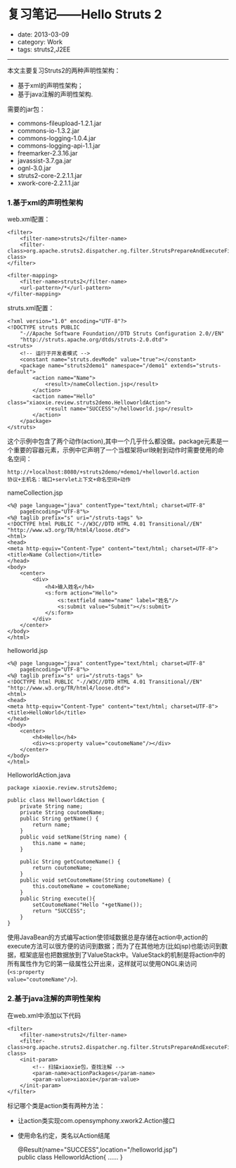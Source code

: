 # 复习笔记——Hello Struts 2

- date: 2013-03-09
- category: Work
- tags: struts2,J2EE

----

本文主要复习Struts2的两种声明性架构：

*   基于xml的声明性架构； 
*   基于java注解的声明性架构.

需要的jar包：

*   commons-fileupload-1.2.1.jar
*   commons-io-1.3.2.jar
*   commons-logging-1.0.4.jar
*   commons-logging-api-1.1.jar
*   freemarker-2.3.16.jar 
*   javassist-3.7.ga.jar
*   ognl-3.0.jar
*   struts2-core-2.2.1.1.jar
*   xwork-core-2.2.1.1.jar

### 1.基于xml的声明性架构

web.xml配置：

    <filter>
        <filter-name>struts2</filter-name>
        <filter-class>org.apache.struts2.dispatcher.ng.filter.StrutsPrepareAndExecuteFilter</filter-class>
    </filter>
    
    <filter-mapping>
        <filter-name>struts2</filter-name>
        <url-pattern>/*</url-pattern>
    </filter-mapping>
    

struts.xml配置：

    <?xml version="1.0" encoding="UTF-8"?>
    <!DOCTYPE struts PUBLIC
        "-//Apache Software Foundation//DTD Struts Configuration 2.0//EN"
        "http://struts.apache.org/dtds/struts-2.0.dtd">
    <struts>
        <!-- 运行于开发者模式 -->
        <constant name="struts.devMode" value="true"></constant>
        <package name="struts2demo1" namespace="/demo1" extends="struts-default">
            <action name="Name">
                <result>/nameCollection.jsp</result>
            </action>
            <action name="Hello" class="xiaoxie.review.struts2demo.HelloworldAction">
                <result name="SUCCESS">/helloworld.jsp</result>
            </action>
        </package>
    </struts>
    

这个示例中包含了两个动作(action),其中一个几乎什么都没做。package元素是一个重要的容器元素，示例中它声明了一个当框架将url映射到动作时需要使用的命名空间：

    http://+localhost:8080/+struts2demo/+demo1/+helloworld.action
    协议+主机名：端口+servlet上下文+命名空间+动作
    

nameCollection.jsp

    <%@ page language="java" contentType="text/html; charset=UTF-8"
        pageEncoding="UTF-8"%>
    <%@ taglib prefix="s" uri="/struts-tags" %>
    <!DOCTYPE html PUBLIC "-//W3C//DTD HTML 4.01 Transitional//EN" "http://www.w3.org/TR/html4/loose.dtd">
    <html>
    <head>
    <meta http-equiv="Content-Type" content="text/html; charset=UTF-8">
    <title>Name Collection</title>
    </head>
    <body>
        <center>
            <div>
                <h4>输入姓名</h4>
                <s:form action="Hello">
                    <s:textfield name="name" label="姓名"/>
                    <s:submit value="Submit"></s:submit>
                </s:form>
            </div>
        </center>
    </body>
    </html>
    

helloworld.jsp

    <%@ page language="java" contentType="text/html; charset=UTF-8"
        pageEncoding="UTF-8"%>
    <%@ taglib prefix="s" uri="/struts-tags" %>
    <!DOCTYPE html PUBLIC "-//W3C//DTD HTML 4.01 Transitional//EN" "http://www.w3.org/TR/html4/loose.dtd">
    <html>
    <head>
    <meta http-equiv="Content-Type" content="text/html; charset=UTF-8">
    <title>HelloWorld</title>
    </head>
    <body>
        <center>
            <h4>Hello</h4>
            <div><s:property value="coutomeName"/></div>
        </center>
    </body>
    </html>
    

HelloworldAction.java

    package xiaoxie.review.struts2demo;
    
    public class HelloworldAction {
        private String name;
        private String coutomeName;
        public String getName() {
            return name;
        }
        public void setName(String name) {
            this.name = name;
        }
    
        public String getCoutomeName() {
            return coutomeName;
        }
        public void setCoutomeName(String coutomeName) {
            this.coutomeName = coutomeName;
        }
        public String execute(){
            setCoutomeName("Hello "+getName());
            return "SUCCESS";
        }
    }
    

使用JavaBean的方式编写action使领域数据总是存储在action中,action的execute方法可以很方便的访问到数据；而为了在其他地方(比如jsp)也能访问到数据，框架底层也把数据放到了ValueStack中。ValueStack的机制是将action中的所有属性作为它的第一级属性公开出来，这样就可以使用ONGL来访问(<code><s:property value="coutomeName"/></code>).

### 2.基于java注解的声明性架构

在web.xml中添加以下代码

    <filter>
        <filter-name>struts2</filter-name>
        <filter-class>org.apache.struts2.dispatcher.ng.filter.StrutsPrepareAndExecuteFilter</filter-class>
        <init-param>
            <!-- 扫描xiaoxie包，查找注解 -->
            <param-name>actionPackages</param-name>
            <param-value>xiaoxie</param-value>
        </init-param>
    </filter>
    

标记哪个类是action类有两种方法：

*   让action类实现com.opensymphony.xwork2.Action接口
*   使用命名约定，类名以Action结尾 
    
	@Result(name="SUCCESS",location="/helloworld.jsp")  
	public class HelloworldAction{ ...... }